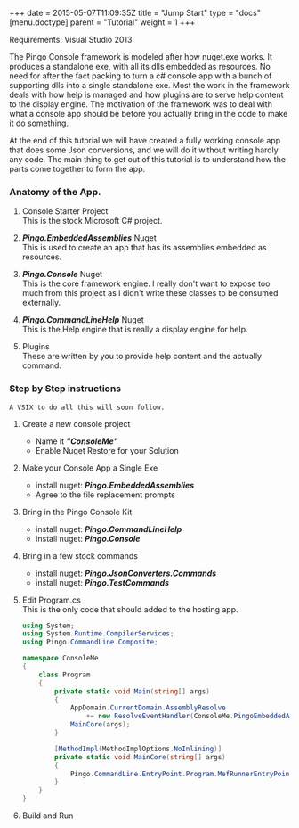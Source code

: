 +++
date = 2015-05-07T11:09:35Z
title = "Jump Start"
type = "docs"
[menu.doctype]
  parent = "Tutorial"
weight = 1
+++

Requirements: Visual Studio 2013

The Pingo Console framework is modeled after how nuget.exe works.  It produces a standalone exe, with all its dlls embedded as resources.  No need for after the fact packing to turn a c# console app with a bunch of supporting dlls into a single standalone exe.  Most the work in the framework deals with how help is managed and how plugins are to serve help content to the display engine.  The motivation of the framework was to deal with what a console app should be before you actually bring in the code to make it do something.  

At the end of this tutorial we will have created a fully working console app that does some Json conversions, and we will do it without writing hardly any code.  The main thing to get out of this tutorial is to understand how the parts come together to form the app.


### Anatomy of the App.  
1. Console Starter Project  
	This is the stock Microsoft C# project.
	
2. _**Pingo.EmbeddedAssemblies**_ Nuget  
	This is used to create an app that has its assemblies embedded as resources.
	
3. _**Pingo.Console**_ Nuget  
	This is the core framework engine.  I really don't want to expose too much from this project as I didn't write these classes to be consumed externally.
	
4. _**Pingo.CommandLineHelp**_ Nuget  
	This is the Help engine that is really a display engine for help.
	
5. Plugins  
	These are written by you to provide help content and the actually command.
    
### Step by Step instructions 
    A VSIX to do all this will soon follow.  
1. Create a new console project  
    - Name it _**"ConsoleMe"**_
    - Enable Nuget Restore for your Solution
2. Make your Console App a Single Exe  
    - install nuget: _**Pingo.EmbeddedAssemblies**_
    - Agree to the file replacement prompts 
3. Bring in the Pingo Console Kit  
    - install nuget: _**Pingo.CommandLineHelp**_
    - install nuget: **_Pingo.Console_**
4. Bring in a few stock commands  
    - install nuget: _**Pingo.JsonConverters.Commands**_
    - install nuget: _**Pingo.TestCommands**_
5. Edit Program.cs  
    This is the only code that should added to the hosting app.  

    ~~~c#
    using System;
    using System.Runtime.CompilerServices;
    using Pingo.CommandLine.Composite;

    namespace ConsoleMe
    {
        class Program
        {
            private static void Main(string[] args)
            {
                AppDomain.CurrentDomain.AssemblyResolve 
                    += new ResolveEventHandler(ConsoleMe.PingoEmbeddedAssemblies.AssemblyResolver.OnResolveAssembly);
                MainCore(args);
            }

            [MethodImpl(MethodImplOptions.NoInlining)]
            private static void MainCore(string[] args)
            {
                Pingo.CommandLine.EntryPoint.Program.MefRunnerEntryPoint(new EntryAssemblyEmbeddedMefAssemblies(), args);
            }
        }
    }
    ~~~  
6. Build and Run 